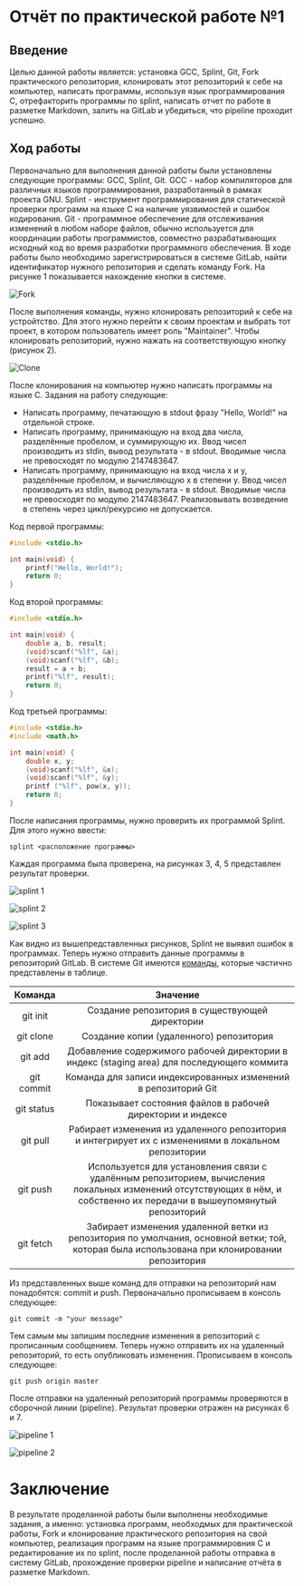 # Отчёт по практической работе №1

## Введение
Целью данной работы является: установка GCC, Splint, Git, Fork практического репозитория, клонировать этот репозиторий к себе на компьютер, написать программы, используя язык программирования C, отрефакторить программы по splint,
написать отчет по работе в разметке Markdown, залить на GitLab и убедиться, что pipeline проходит успешно.

## Ход работы
Первоначально для выполнения данной работы были установлены следующие программы: GCC, Splint, Git. GCC - набор компиляторов для различных языков программирования, разработанный в рамках проекта GNU. Splint - инструмент программирования для статической проверки программ на языке C на наличие уязвимостей и ошибок кодирования. Git - программное обеспечение для отслеживания изменений в любом наборе файлов, обычно используется для координации работы программистов, совместно разрабатывающих исходный код во время разработки программного обеспечения. В ходе работы было необходимо зарегистрироваться в системе GitLab, найти идентификатор нужного репозитория и сделать команду Fork. На рисунке 1 показывается нахождение кнопки в системе.

![Fork](pr1/Pictures/firstpic.jpg "Рисунок 1 - Кнопка Fork")

После выполнения команды, нужно клонировать репозиторий к себе на устройтство. Для этого нужно перейти к своим проектам и выбрать тот проект, в котором пользователь имеет роль "Maintainer". Чтобы клонировать репозиторий, нужно нажать на соответствующую кнопку (рисунок 2).

![Clone](pr1/Pictures/secondpic.jpg "Рисунок 2 - Кнопка Клонировать")

После клонирования на компьютер нужно написать программы на языке С. Задания на работу следующие:
- Написать программу, печатающую в stdout фразу "Hello, World!" на отдельной строке.
- Написать программу, принимающую на вход два числа, разделённые пробелом, и суммирующую их. Ввод чисел производить из stdin, вывод результата - в stdout. Вводимые числа не превосходят по модулю 2147483647.
- Написать программу, принимающую на вход числа x и y, разделённые пробелом, и вычисляющую x в степени y. Ввод чисел производить из stdin, вывод результата - в stdout. Вводимые числа не превосходят по модулю 2147483647. Реализовывать возведение в степень через цикл/рекурсию не допускается.

Код первой программы:

```c
#include <stdio.h>

int main(void) {
    printf("Hello, World!");
    return 0;
}
```
Код второй программы:

```c
#include <stdio.h>

int main(void) {
    double a, b, result;
    (void)scanf("%lf", &a);
    (void)scanf("%lf", &b);
    result = a + b;
    printf("%lf", result);
    return 0;
}
```
Код третьей программы:

```c
#include <stdio.h>
#include <math.h>

int main(void) {
    double x, y;
    (void)scanf("%lf", &x);
    (void)scanf("%lf", &y);
    printf ("%lf", pow(x, y));
    return 0;
}  
```
После написания программы, нужно проверить их программой Splint. Для этого нужно ввести:

```
splint <расположение программы>
```
Каждая программа была проверена, на рисунках 3, 4, 5 представлен результат проверки.

![splint 1](pr1/Pictures/firstcheck.jpg "Рисунок 3 - Проверка первой программы")

![splint 2](pr1/Pictures/secondcheck.jpg "Рисунок 4 - Проверка второй программы")

![splint 3](pr1/Pictures/thirdcheck.jpg "Рисунок 5 - Проверка третьей программы")

Как видно из вышепредставленных рисунков, Splint не выявил ошибок в программах.
Теперь нужно отправить данные программы в репозиторий GitLab. В системе Git имеются [команды](https://gist.github.com/rdnvndr/cb21a06c5a71fd71213aed1619380b8e), которые частично представлены в таблице.

|Команда           | Значение |
|:----------------:|:--------:|
|git init          | Создание репозитория в существующей директории | 
|git clone         | Создание копии (удаленного) репозитория |
|git add           | Добавление содержимого рабочей директории в индекс (staging area) для последующего коммита  | 
|git commit        | Команда для записи индексированных изменений в репозиторий Git |
|git status        | Показывает состояния файлов в рабочей директории и индексе |
|git pull          | Pабирает изменения из удаленного репозитория и интегрирует их с изменениями в локальном репозитории |
|git push          | Используется для установления связи с удалённым репозиторием, вычисления локальных изменений отсутствующих в нём, и собственно их передачи в вышеупомянутый репозиторий |
|git fetch         | Забирает изменения удаленной ветки из репозитория по умолчания, основной ветки; той, которая была использована при клонировании репозитория

Из представленных выше команд для отправки на репозиторий нам понадобятся: commit и push.
Первоначально прописываем в консоль следующее:

```
git commit -m "your message"
```
Тем самым мы запишим последние изменения в репозиторий с прописанным сообщением. Теперь нужно отправить их на удаленный репозиторий, то есть опубликовать изменения. Прописываем в консоль следующее:

```
git push origin master
```

После отправки на удаленный репозиторий программы проверяются в сборочной линии (pipeline). Результат проверки отражен на рисунках 6 и 7.

![pipeline 1](pr1/Pictures/checkpipeline.jpg "Рисунок 6 - Проверка pipeline")

![pipeline 2](pr1/Pictures/checkpipeline2.jpg "Рисунок 7 - Детальный просмотр проверки pipeline")

# Заключение

В результате проделанной работы были выполнены необходимые задания, а именно: установка программ, необходмых для практической работы, Fork и клонирование практического репозитория на свой компьютер, реализация программ на языке программировния C и редактирование их по splint, после проделанной работы отправка в систему GitLab, прохождение проверки pipeline и написание отчёта в разметке Markdown.
